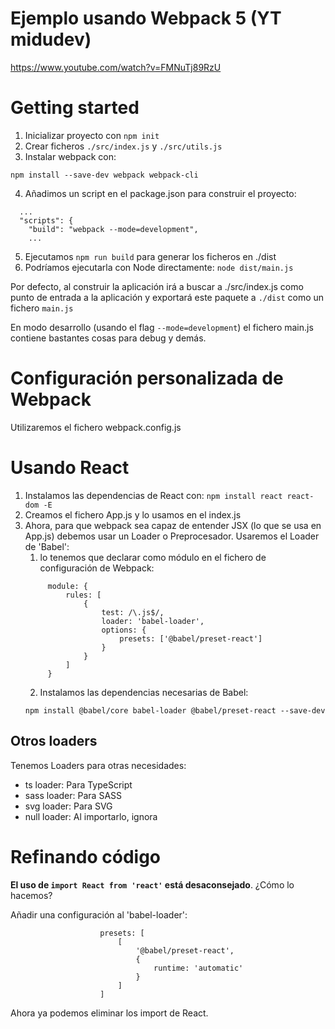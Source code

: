 # Ejemplo usando Webpack 5 (YT midudev)
https://www.youtube.com/watch?v=FMNuTj89RzU

# Getting started
1. Inicializar proyecto con `npm init`
2. Crear ficheros `./src/index.js` y `./src/utils.js`
3. Instalar webpack con:
```
npm install --save-dev webpack webpack-cli
```
4. Añadimos un script en el package.json para construir el proyecto:
```
  ...
  "scripts": {
    "build": "webpack --mode=development",
    ...
```
5. Ejecutamos `npm run build` para generar los ficheros en ./dist
6. Podríamos ejecutarla con Node directamente: `node dist/main.js`

Por defecto, al construir la aplicación irá a buscar a ./src/index.js como punto de entrada a la aplicación y exportará
este paquete a `./dist` como un fichero `main.js`

En modo desarrollo (usando el flag `--mode=development`) el fichero main.js contiene bastantes cosas para debug y demás.

# Configuración personalizada de Webpack

Utilizaremos el fichero webpack.config.js

# Usando React
1. Instalamos las dependencias de React con: `npm install react react-dom -E`
2. Creamos el fichero App.js y lo usamos en el index.js
3. Ahora, para que webpack sea capaz de entender JSX (lo que se usa en App.js) debemos usar un Loader o Preprocesador.
Usaremos el Loader de 'Babel':
   1. lo tenemos que declarar como módulo en el fichero de configuración de Webpack:
   ```
        module: {
            rules: [
                {
                    test: /\.js$/,
                    loader: 'babel-loader',
                    options: {
                        presets: ['@babel/preset-react']
                    }
                }
            ]
        }
   ```
   2. Instalamos las dependencias necesarias de Babel:
   ```
   npm install @babel/core babel-loader @babel/preset-react --save-dev
   ```
   

## Otros loaders
Tenemos Loaders para otras necesidades:
* ts loader: Para TypeScript
* sass loader: Para SASS
* svg loader: Para SVG
* null loader: Al importarlo, ignora


# Refinando código

**El uso de `import React from 'react'` está desaconsejado**. ¿Cómo lo hacemos?

Añadir una configuración al 'babel-loader':
```
                    presets: [
                        [
                            '@babel/preset-react',
                            {
                                runtime: 'automatic'
                            }
                        ]
                    ]
```

Ahora ya podemos eliminar los import de React.